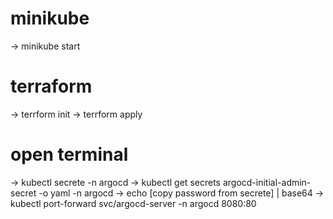 
# minikube
-> minikube start
# terraform
-> terrform init
-> terrform apply

# open terminal 
-> kubectl secrete -n argocd
-> kubectl get secrets argocd-initial-admin-secret -o yaml -n argocd
-> echo [copy password from secrete] | base64
-> kubectl port-forward svc/argocd-server -n argocd 8080:80
